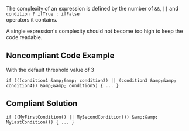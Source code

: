
The complexity of an expression is defined by the number of `&&`, `||` and `condition ? ifTrue : ifFalse`<br>operators it contains.

A single expression's complexity should not become too high to keep the code readable.

## Noncompliant Code Example

With the default threshold value of 3


    if (((condition1 &amp;&amp; condition2) || (condition3 &amp;&amp; condition4)) &amp;&amp; condition5) { ... }


## Compliant Solution


    if ((MyFirstCondition() || MySecondCondition()) &amp;&amp; MyLastCondition()) { ... }

